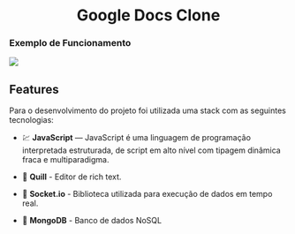 <h1 align="center"> Google Docs Clone</h1>

### Exemplo de Funcionamento

![](images/Google-Docs-Clone.gift)

## Features
Para o desenvolvimento do projeto foi utilizada uma stack com as seguintes tecnologias:

- 💹 **JavaScript** — JavaScript é uma linguagem de programação interpretada estruturada, de script em alto nível com tipagem dinâmica fraca e multiparadigma.
     
- 📄 **Quill** - Editor de rich text.

- 🚀 **Socket.io** - Biblioteca utilizada para execução de dados em tempo real.

- 💸 **MongoDB** - Banco de dados NoSQL 



